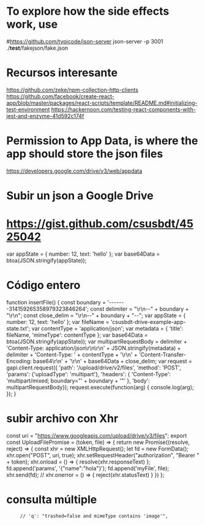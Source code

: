 # To explore how the side effects work, use 
#https://github.com/typicode/json-server
json-server -p 3001 ./__test__/fakejson/fake.json 

# Recursos interesante
https://github.com/zeke/npm-collection-http-clients
https://github.com/facebook/create-react-app/blob/master/packages/react-scripts/template/README.md#initializing-test-environment
https://hackernoon.com/testing-react-components-with-jest-and-enzyme-41d592c174f


# Permission to App Data, is where the app should store the json files
https://developers.google.com/drive/v3/web/appdata


# Subir un json a Google Drive
# https://gist.github.com/csusbdt/4525042
 var appState = {
           number: 12,
           text: 'hello'
         };
 var base64Data = btoa(JSON.stringify(appState));
 
 # Código entero
  function insertFile() {
         const boundary = '-------314159265358979323846264';
         const delimiter = "\r\n--" + boundary + "\r\n";
         const close_delim = "\r\n--" + boundary + "--";
         var appState = {
           number: 12,
           text: 'hello'
         };
         var fileName = 'csusbdt-drive-example-app-state.txt';
         var contentType = 'application/json';
         var metadata = {
           'title': fileName,
           'mimeType': contentType
         };
         var base64Data = btoa(JSON.stringify(appState));
         var multipartRequestBody =
             delimiter +
             'Content-Type: application/json\r\n\r\n' +
             JSON.stringify(metadata) +
             delimiter +
             'Content-Type: ' + contentType + '\r\n' +
             'Content-Transfer-Encoding: base64\r\n' +
             '\r\n' +
             base64Data +
             close_delim;
         var request = gapi.client.request({
             'path': '/upload/drive/v2/files',
             'method': 'POST',
             'params': {'uploadType': 'multipart'},
             'headers': {
               'Content-Type': 'multipart/mixed; boundary="' + boundary + '"'
             },
             'body': multipartRequestBody});
         request.execute(function(arg) {
           console.log(arg);
         });
       }
 # subir archivo con Xhr
 const uri = "https://www.googleapis.com/upload/drive/v3/files";
 export const UploadFilePromise = (token, file) => {
     return new Promise((resolve, reject) => {
         const xhr = new XMLHttpRequest();
         let fd = new FormData();
         xhr.open("POST", uri, true);
         xhr.setRequestHeader("authorization", "Bearer " + token);
         xhr.onload = () => {
             resolve(xhr.responseText)
         };
         fd.append('params', '{"name":"hola"}');
         fd.append('myFile', file);
         xhr.send(fd);
         // xhr.onerror = () => { reject(xhr.statusText) }
     })
 };
 
 # consulta múltiple
         // 'q': "trashed=false and mimeType contains 'image'",
